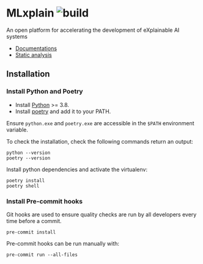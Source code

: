 # MLxplain ![build](https://github.com/HES-XPLAIN/mlxplain/actions/workflows/build.yml/badge.svg)
An open platform for accelerating the development of eXplainable AI systems

* [Documentations](https://hes-xplain.github.io/mlxplain/docs/)
* [Static analysis](https://hes-xplain.github.io/mlxplain/qodana/)

## Installation

### Install Python and Poetry

* Install [Python](https://www.python.org/) >= 3.8.
* Install [poetry](https://python-poetry.org/docs/#installation) and add it to your PATH.

Ensure `python.exe` and `poetry.exe` are accessible in the `$PATH` environment variable.

To check the installation, check the following commands return an output:

```shell
python --version
poetry --version
```

Install python dependencies and activate the virtualenv:

```shell
poetry install
poetry shell
```

### Install Pre-commit hooks

Git hooks are used to ensure quality checks are run by all developers every time
before a commit.

```shell
pre-commit install
```

Pre-commit hooks can be run manually with:

```shell
pre-commit run --all-files
```

